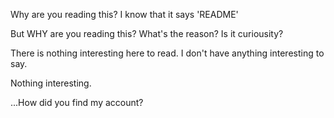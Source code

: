 Why are you reading this? 
I know that it says 'README'

But WHY are you reading this? 
What's the reason? 
Is it curiousity? 


There is nothing interesting here to read.
I don't have anything interesting to say. 














Nothing interesting. 











































...How did you find my account?

